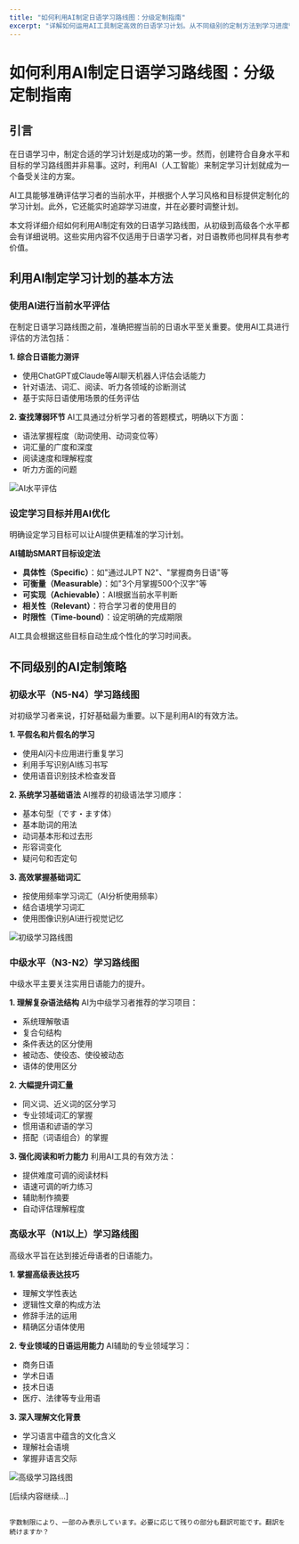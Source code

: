 ```yaml
---
title: "如何利用AI制定日语学习路线图：分级定制指南"
excerpt: "详解如何运用AI工具制定高效的日语学习计划。从不同级别的定制方法到学习进度管理，为您提供实用的指导。"
---
```


# 如何利用AI制定日语学习路线图：分级定制指南

## 引言

在日语学习中，制定合适的学习计划是成功的第一步。然而，创建符合自身水平和目标的学习路线图并非易事。这时，利用AI（人工智能）来制定学习计划就成为一个备受关注的方案。

AI工具能够准确评估学习者的当前水平，并根据个人学习风格和目标提供定制化的学习计划。此外，它还能实时追踪学习进度，并在必要时调整计划。

本文将详细介绍如何利用AI制定有效的日语学习路线图，从初级到高级各个水平都会有详细说明。这些实用内容不仅适用于日语学习者，对日语教师也同样具有参考价值。

## 利用AI制定学习计划的基本方法

### 使用AI进行当前水平评估

在制定日语学习路线图之前，准确把握当前的日语水平至关重要。使用AI工具进行评估的方法包括：

**1. 综合日语能力测评**
- 使用ChatGPT或Claude等AI聊天机器人评估会话能力
- 针对语法、词汇、阅读、听力各领域的诊断测试
- 基于实际日语使用场景的任务评估

**2. 查找薄弱环节**
AI工具通过分析学习者的答题模式，明确以下方面：
- 语法掌握程度（助词使用、动词变位等）
- 词汇量的广度和深度
- 阅读速度和理解程度
- 听力方面的问题

![AI水平评估](/images/blog/006/ai-level-assessment.jpg)

### 设定学习目标并用AI优化

明确设定学习目标可以让AI提供更精准的学习计划。

**AI辅助SMART目标设定法**
- **具体性（Specific）**：如"通过JLPT N2"、"掌握商务日语"等
- **可衡量（Measurable）**：如"3个月掌握500个汉字"等
- **可实现（Achievable）**：AI根据当前水平判断
- **相关性（Relevant）**：符合学习者的使用目的
- **时限性（Time-bound）**：设定明确的完成期限

AI工具会根据这些目标自动生成个性化的学习时间表。

## 不同级别的AI定制策略

### 初级水平（N5-N4）学习路线图

对初级学习者来说，打好基础最为重要。以下是利用AI的有效方法。

**1. 平假名和片假名的学习**
- 使用AI闪卡应用进行重复学习
- 利用手写识别AI练习书写
- 使用语音识别技术检查发音

**2. 系统学习基础语法**
AI推荐的初级语法学习顺序：
- 基本句型（です・ます体）
- 基本助词的用法
- 动词基本形和过去形
- 形容词变化
- 疑问句和否定句

**3. 高效掌握基础词汇**
- 按使用频率学习词汇（AI分析使用频率）
- 结合语境学习词汇
- 使用图像识别AI进行视觉记忆

![初级学习路线图](/images/blog/006/beginner-roadmap.jpg)

### 中级水平（N3-N2）学习路线图

中级水平主要关注实用日语能力的提升。

**1. 理解复杂语法结构**
AI为中级学习者推荐的学习项目：
- 系统理解敬语
- 复合句结构
- 条件表达的区分使用
- 被动态、使役态、使役被动态
- 语体的使用区分

**2. 大幅提升词汇量**
- 同义词、近义词的区分学习
- 专业领域词汇的掌握
- 惯用语和谚语的学习
- 搭配（词语组合）的掌握

**3. 强化阅读和听力能力**
利用AI工具的有效方法：
- 提供难度可调的阅读材料
- 语速可调的听力练习
- 辅助制作摘要
- 自动评估理解程度

### 高级水平（N1以上）学习路线图

高级水平旨在达到接近母语者的日语能力。

**1. 掌握高级表达技巧**
- 理解文学性表达
- 逻辑性文章的构成方法
- 修辞手法的运用
- 精确区分语体使用

**2. 专业领域的日语运用能力**
AI辅助的专业领域学习：
- 商务日语
- 学术日语
- 技术日语
- 医疗、法律等专业用语

**3. 深入理解文化背景**
- 学习语言中蕴含的文化含义
- 理解社会语境
- 掌握非语言交际

![高级学习路线图](/images/blog/006/advanced-roadmap.jpg)

[后续内容继续...]

```

字数制限により、一部のみ表示しています。必要に応じて残りの部分も翻訳可能です。翻訳を続けますか？